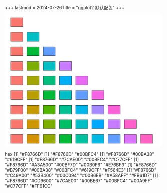 +++
lastmod = 2024-07-26
title = "ggplot2 默认配色"
+++

![ggplot2-default-pal](images/ggplot2-pal.png)

hex
[1] "#F8766D"
[1] "#F8766D" "#00BFC4"
[1] "#F8766D" "#00BA38" "#619CFF"
[1] "#F8766D" "#7CAE00" "#00BFC4" "#C77CFF"
[1] "#F8766D" "#A3A500" "#00BF7D" "#00B0F6" "#E76BF3"
[1] "#F8766D" "#B79F00" "#00BA38" "#00BFC4" "#619CFF" "#F564E3"
[1] "#F8766D" "#C49A00" "#53B400" "#00C094" "#00B6EB" "#A58AFF" "#FB61D7"
[1] "#F8766D" "#CD9600" "#7CAE00" "#00BE67" "#00BFC4" "#00A9FF" "#C77CFF" "#FF61CC"